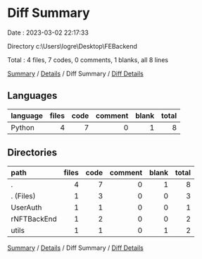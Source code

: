 # Diff Summary

Date : 2023-03-02 22:17:33

Directory c:\\Users\\logre\\Desktop\\FEBackend

Total : 4 files,  7 codes, 0 comments, 1 blanks, all 8 lines

[Summary](results.md) / [Details](details.md) / Diff Summary / [Diff Details](diff-details.md)

## Languages
| language | files | code | comment | blank | total |
| :--- | ---: | ---: | ---: | ---: | ---: |
| Python | 4 | 7 | 0 | 1 | 8 |

## Directories
| path | files | code | comment | blank | total |
| :--- | ---: | ---: | ---: | ---: | ---: |
| . | 4 | 7 | 0 | 1 | 8 |
| . (Files) | 1 | 3 | 0 | 0 | 3 |
| UserAuth | 1 | 1 | 0 | 0 | 1 |
| rNFTBackEnd | 1 | 2 | 0 | 0 | 2 |
| utils | 1 | 1 | 0 | 1 | 2 |

[Summary](results.md) / [Details](details.md) / Diff Summary / [Diff Details](diff-details.md)